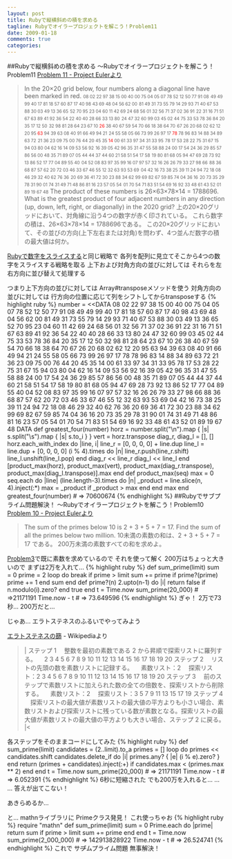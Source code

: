 ```yaml
---
layout: post
title: Rubyで縦横斜めの積を求める
tagline: Rubyでオイラープロジェクトを解こう！Problem11
date: 2009-01-18
comments: true
categories:
---
```


##Rubyで縦横斜めの積を求める ～Rubyでオイラープロジェクトを解こう！Problem11
[Problem 11 - Project Eulerより](http://projecteuler.net/index.php?section=problems&id=11)
> 
> In the 20×20 grid below, four numbers along a diagonal line have been marked in red.
> <span style="font-size:x-small;">08 02 22 97 38 15 00 40 00 75 04 05 07 78 52 12 50 77 91 08</span>
> <span style="font-size:x-small;">49 49 99 40 17 81 18 57 60 87 17 40 98 43 69 48 04 56 62 00</span>
> <span style="font-size:x-small;">81 49 31 73 55 79 14 29 93 71 40 67 53 88 30 03 49 13 36 65</span>
> <span style="font-size:x-small;">52 70 95 23 04 60 11 42 69 24 68 56 01 32 56 71 37 02 36 91</span>
> <span style="font-size:x-small;">22 31 16 71 51 67 63 89 41 92 36 54 22 40 40 28 66 33 13 80</span>
> <span style="font-size:x-small;">24 47 32 60 99 03 45 02 44 75 33 53 78 36 84 20 35 17 12 50</span>
> <span style="font-size:x-small;">32 98 81 28 64 23 67 10 <span style="color:#FF0000;">26</span> 38 40 67 59 54 70 66 18 38 64 70</span>
> <span style="font-size:x-small;">67 26 20 68 02 62 12 20 95 <span style="color:#FF0000;">63</span> 94 39 63 08 40 91 66 49 94 21</span>
> <span style="font-size:x-small;">24 55 58 05 66 73 99 26 97 17 <span style="color:#FF0000;">78</span> 78 96 83 14 88 34 89 63 72</span>
> <span style="font-size:x-small;">21 36 23 09 75 00 76 44 20 45 35 <span style="color:#FF0000;">14</span> 00 61 33 97 34 31 33 95</span>
> <span style="font-size:x-small;">78 17 53 28 22 75 31 67 15 94 03 80 04 62 16 14 09 53 56 92</span>
> <span style="font-size:x-small;">16 39 05 42 96 35 31 47 55 58 88 24 00 17 54 24 36 29 85 57</span>
> <span style="font-size:x-small;">86 56 00 48 35 71 89 07 05 44 44 37 44 60 21 58 51 54 17 58</span>
> <span style="font-size:x-small;">19 80 81 68 05 94 47 69 28 73 92 13 86 52 17 77 04 89 55 40</span>
> <span style="font-size:x-small;">04 52 08 83 97 35 99 16 07 97 57 32 16 26 26 79 33 27 98 66</span>
> <span style="font-size:x-small;">88 36 68 87 57 62 20 72 03 46 33 67 46 55 12 32 63 93 53 69</span>
> <span style="font-size:x-small;">04 42 16 73 38 25 39 11 24 94 72 18 08 46 29 32 40 62 76 36</span>
> <span style="font-size:x-small;">20 69 36 41 72 30 23 88 34 62 99 69 82 67 59 85 74 04 36 16</span>
> <span style="font-size:x-small;">20 73 35 29 78 31 90 01 74 31 49 71 48 86 81 16 23 57 05 54</span>
> <span style="font-size:x-small;">01 70 54 71 83 51 54 69 16 92 33 48 61 43 52 01 89 19 67 48</span>
> The product of these numbers is 26×63×78×14 = 1788696.
> What is the greatest product of four adjacent numbers in any direction (up, down, left, right, or diagonally) in the 2020 grid?
> 上の20×20グリッドにおいて、対角線に沿う4つの数字が赤く印されている。
> これら数字の積は、26×63×78×14 = 1788696である。
> この20×20グリッドにおいて、その並びの方向(上下左右または対角)を問わず、4つ並んだ数字の積の最大値は何か。


[Rubyで数字をスライスする](/2009/01/17/Ruby/)と同じ戦略で
各列を配列に見立てそこから4つの数字をスライスする戦略を取る
上下および対角方向の並びに対しては
それらを左右方向に並び替えて処理する

つまり上下方向の並びに対しては
Array#transposeメソッドを使う
対角方向の並びに対しては
行方向の位置に応じて列をシフトしてからtransposeする
{% highlight ruby %}
number = <<DATA
08 02 22 97 38 15 00 40 00 75 04 05 07 78 52 12 50 77 91 08
49 49 99 40 17 81 18 57 60 87 17 40 98 43 69 48 04 56 62 00
81 49 31 73 55 79 14 29 93 71 40 67 53 88 30 03 49 13 36 65
52 70 95 23 04 60 11 42 69 24 68 56 01 32 56 71 37 02 36 91
22 31 16 71 51 67 63 89 41 92 36 54 22 40 40 28 66 33 13 80
24 47 32 60 99 03 45 02 44 75 33 53 78 36 84 20 35 17 12 50
32 98 81 28 64 23 67 10 26 38 40 67 59 54 70 66 18 38 64 70
67 26 20 68 02 62 12 20 95 63 94 39 63 08 40 91 66 49 94 21
24 55 58 05 66 73 99 26 97 17 78 78 96 83 14 88 34 89 63 72
21 36 23 09 75 00 76 44 20 45 35 14 00 61 33 97 34 31 33 95
78 17 53 28 22 75 31 67 15 94 03 80 04 62 16 14 09 53 56 92
16 39 05 42 96 35 31 47 55 58 88 24 00 17 54 24 36 29 85 57
86 56 00 48 35 71 89 07 05 44 44 37 44 60 21 58 51 54 17 58
19 80 81 68 05 94 47 69 28 73 92 13 86 52 17 77 04 89 55 40
04 52 08 83 97 35 99 16 07 97 57 32 16 26 26 79 33 27 98 66
88 36 68 87 57 62 20 72 03 46 33 67 46 55 12 32 63 93 53 69
04 42 16 73 38 25 39 11 24 94 72 18 08 46 29 32 40 62 76 36
20 69 36 41 72 30 23 88 34 62 99 69 82 67 59 85 74 04 36 16
20 73 35 29 78 31 90 01 74 31 49 71 48 86 81 16 23 57 05 54
01 70 54 71 83 51 54 69 16 92 33 48 61 43 52 01 89 19 67 48
DATA
 def greatest_four(number)
   horz = number.split("\n").map { |s| s.split("\s").map { |s| s.to_i } }
   vert = horz.transpose
   diag_r, diag_l = [], []
   horz.each_with_index do |line, i|
     line_r = [0, 0, 0, 0] + line.dup
     line_l = line.dup + [0, 0, 0, 0]
     (i % 4).times do |n|
       line_r.push(line_r.shift)
       line_l.unshift(line_l.pop)
     end
     diag_r << line_r
     diag_l << line_l
   end
   [product_max(horz), product_max(vert), product_max(diag_r.transpose), product_max(diag_l.transpose)].max
 end
 def product_max(seq)
   max = 0
   seq.each do |line|
     (line.length-3).times do |n|
       _product = line.slice(n, 4).inject(:*)
       max = _product if _product > max
     end
   end
   max
 end
 greatest_four(number) # => 70600674
{% endhighlight %}
##Rubyでサブプライム問題解決！ ～Rubyでオイラープロジェクトを解こう！Problem10
[Problem 10 - Project Eulerより](http://projecteuler.net/index.php?section=problems&id=10)
> 
> The sum of the primes below 10 is 2 + 3 + 5 + 7 = 17.
> Find the sum of all the primes below two million.
> 10未満の素数の和は、2 + 3 + 5 + 7 = 17 である。
> 200万未満の素数すべての和を求めよ。


[Problem3](/2009/01/13/Problem3/)で既に素数を求めているので
それを使って解く
200万はちょっと大きいので
まずは2万を入れて…
{% highlight ruby %}
 def sum_prime(limit)
   sum = 0
   prime = 2
   loop do
     break if prime > limit
     sum += prime if prime?(prime)
     prime += 1
   end
   sum
 end
 def prime?(n)
   2.upto(n-1) do |i|
     return false if n.modulo(i).zero?
   end
   true
 end
 t = Time.now
 sum_prime(20_000) # =>21171191
 Time.now - t # => 73.649596
{% endhighlight %}
ぎゃ！
2万で73秒…
200万だと…

じゃあ…
エラトステネスのふるいでやってみよう

[エラトステネスの篩](http://ja.wikipedia.org/wiki/%E3%82%A8%E3%83%A9%E3%83%88%E3%82%B9%E3%83%86%E3%83%8D%E3%82%B9%E3%81%AE%E7%AF%A9) - Wikipediaより
>|
ステップ 1
　整数を最初の素数である 2 から昇順で探索リストに羅列する。
　2 3 4 5 6 7 8 9 10 11 12 13 14 15 16 17 18 19 20
ステップ 2
　リストの先頭の数を素数リストに記録する。
　素数リスト：2
　探索リスト：2 3 4 5 6 7 8 9 10 11 12 13 14 15 16 17 18 19 20
ステップ 3
　前のステップで素数リストに加えられた数の全ての倍数を、探索リストから削除する。
　素数リスト：2
　探索リスト：3 5 7 9 11 13 15 17 19
ステップ 4
　探索リストの最大値が素数リストの最大値の平方よりも小さい場合、素数リストおよび探索リストに残っている数が素数となる。探索リストの最大値が素数リストの最大値の平方よりも大きい場合、ステップ 2 に戻る。
|<

各ステップをそのままコードにしてみた
{% highlight ruby %}
 def sum_prime(limit)
   candidates = (2..limit).to_a
   primes = []
   loop do
     primes << candidates.shift
     candidates.delete_if do |i|
       primes.any? { |e| (i % e).zero? }
     end
     return (primes + candidates).inject(:+) if candidates.max < (primes.max ** 2)
   end
 end
 t = Time.now
 sum_prime(20_000) # => 21171191
 Time.now - t # => 6.052391
{% endhighlight %}
6秒に短縮された
でも200万を入れると…
…
…
答えが出てこない！

あきらめるか…

と…
mathnライブラリに
Primeクラス発見！
これ使っちゃお
{% highlight ruby %}
 require "mathn"
 def sum_prime(limit)
   sum = 0
   Prime.each do |prime|
     return sum if prime > limit
     sum += prime
   end
 end
 t = Time.now
 sum_prime(2_000_000) # => 142913828922
 Time.now - t # => 26.524741
{% endhighlight %}
これで
サ<del datetime="2009-01-18T11:13:25+09:00">ブ</del>ムプライム問題
無事解決！
